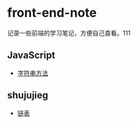 <!--
 * @Author: your name
 * @Date: 2021-03-20 10:48:05
 * @LastEditTime: 2021-07-08 21:25:00
 * @LastEditors: Please set LastEditors
 * @Description: In User Settings Edit
 * @FilePath: /front-end-note/README.md
-->
# front-end-note
记录一些前端的学习笔记，方便自己查看。111

## JavaScript
* [字符串方法](https://github.com/rongwei-alisa/front-end-note/blob/master/JavaScript/JS%E5%9F%BA%E7%A1%80/String.md)

## shujujieg
* [链表](https://github.com/rongwei-alisa/front-end-note/blob/master/%E6%95%B0%E6%8D%AE%E7%BB%93%E6%9E%84/%E9%93%BE%E8%A1%A8.md)